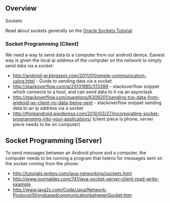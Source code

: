 ## Overview

Sockets

Read about sockets generally on the [Oracle Sockets Tutorial](http://docs.oracle.com/javase/tutorial/networking/sockets/index.html)

### Socket Programming (Client)

We need a way to send data to a computer from our android device. Easiest way is given the local ip address of the computer on the network to simply send data via a socket:

* http://android-er.blogspot.com/2011/01/simple-communication-using.html - Guide to sending data via a socket
* http://stackoverflow.com/a/20131985/313399 - stackoverflow snippet which connects to a host, and can send data to it via an asynctask
* http://stackoverflow.com/questions/6309201/sending-tcp-data-from-android-as-client-no-data-being-sent - stackoverflow snippet sending data to an ip address via a socket
* http://thinkandroid.wordpress.com/2010/03/27/incorporating-socket-programming-into-your-applications/ (client piece is phone, server piece needs to be on computer)

## Socket Programming (Server)

To send messages between an Android phone and a computer, the computer needs to be running a program that listens for messages sent on the socket coming from the phone:

* http://tutorials.jenkov.com/java-networking/sockets.html
* http://www.journaldev.com/741/java-socket-server-client-read-write-example
* http://www.java2s.com/Code/Java/Network-Protocol/StringbasedcommunicationbetweenSocket.htm